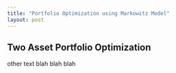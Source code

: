 ```yaml
---
title: "Portfolio Optimization using Markowitz Model"
layout: post
---
```

 ## Two Asset Portfolio Optimization
other text 
blah blah blah 
